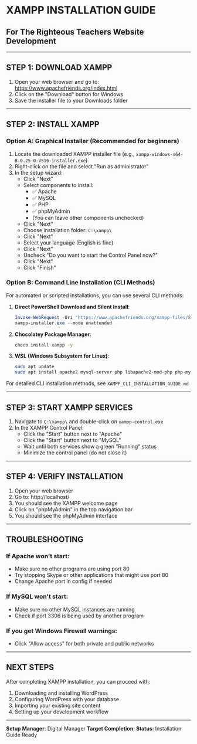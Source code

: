 # XAMPP INSTALLATION GUIDE
## For The Righteous Teachers Website Development

---

## STEP 1: DOWNLOAD XAMPP

1. Open your web browser and go to: https://www.apachefriends.org/index.html
2. Click on the "Download" button for Windows
3. Save the installer file to your Downloads folder

---

## STEP 2: INSTALL XAMPP

### Option A: Graphical Installer (Recommended for beginners)
1. Locate the downloaded XAMPP installer file (e.g., `xampp-windows-x64-8.0.25-0-VS16-installer.exe`)
2. Right-click on the file and select "Run as administrator"
3. In the setup wizard:
   - Click "Next"
   - Select components to install:
     - ✅ Apache
     - ✅ MySQL
     - ✅ PHP
     - ✅ phpMyAdmin
     - (You can leave other components unchecked)
   - Click "Next"
   - Choose installation folder: `C:\xampp\`
   - Click "Next"
   - Select your language (English is fine)
   - Click "Next"
   - Uncheck "Do you want to start the Control Panel now?"
   - Click "Next"
   - Click "Finish"

### Option B: Command Line Installation (CLI Methods)
For automated or scripted installations, you can use several CLI methods:

1. **Direct PowerShell Download and Silent Install**:
   ```powershell
   Invoke-WebRequest -Uri "https://www.apachefriends.org/xampp-files/8.0.25/xampp-windows-x64-8.0.25-0-VS16-installer.exe" -OutFile "xampp-installer.exe"
   xampp-installer.exe --mode unattended
   ```

2. **Chocolatey Package Manager**:
   ```cmd
   choco install xampp -y
   ```

3. **WSL (Windows Subsystem for Linux)**:
   ```bash
   sudo apt update
   sudo apt install apache2 mysql-server php libapache2-mod-php php-mysql
   ```

For detailed CLI installation methods, see `XAMPP_CLI_INSTALLATION_GUIDE.md`

---

## STEP 3: START XAMPP SERVICES

1. Navigate to `C:\xampp\` and double-click on `xampp-control.exe`
2. In the XAMPP Control Panel:
   - Click the "Start" button next to "Apache"
   - Click the "Start" button next to "MySQL"
   - Wait until both services show a green "Running" status
   - Minimize the control panel (do not close it)

---

## STEP 4: VERIFY INSTALLATION

1. Open your web browser
2. Go to: http://localhost/
3. You should see the XAMPP welcome page
4. Click on "phpMyAdmin" in the top navigation bar
5. You should see the phpMyAdmin interface

---

## TROUBLESHOOTING

### If Apache won't start:
- Make sure no other programs are using port 80
- Try stopping Skype or other applications that might use port 80
- Change Apache port in config if needed

### If MySQL won't start:
- Make sure no other MySQL instances are running
- Check if port 3306 is being used by another program

### If you get Windows Firewall warnings:
- Click "Allow access" for both private and public networks

---

## NEXT STEPS

After completing XAMPP installation, you can proceed with:
1. Downloading and installing WordPress
2. Configuring WordPress with your database
3. Importing your existing site content
4. Setting up your development workflow

---

**Setup Manager**: Digital Manager
**Target Completion**: 
**Status**: Installation Guide Ready